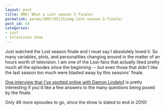 ```yaml
---
layout: post
title: OMG! What a Lost season 3 finale!
permalink: perma/2007/05/25/omg-lost-season-3-finale/
post_id: 54
categories: 
- Lost
- television show
---
```


Just watched the Lost season finale and I must say I absolutely loved it. So
many variables, plots, and personalities changing around in the matter of an
hours worth of television. I am one of the Lost-fans that actually liked pretty
much all the episodes since the beginning -- but even those that didn't like
the last season too much were blasted away by this seasons' finale.

<a
href="http://yahoo.eonline.com/gossip/kristin/blog/index.jsp?uuid=9c9aafc1-e118-4d0c-9686-6b982fbd4e87&page=1">One
interview that I've spotted online with Damon Lindelof</a> is pretty
interesting if you'd like a few answers to the many questions being posed by
the finale.

Only 48 more episodes to go, since the show is slated to end in 2010!
